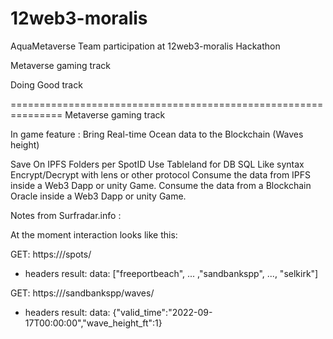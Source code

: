 # 12web3-moralis

AquaMetaverse Team participation at 12web3-moralis Hackathon

Metaverse gaming track 

Doing Good track 




===============================================================
Metaverse gaming track

In game feature : Bring Real-time Ocean data to the Blockchain (Waves height)

  Save On IPFS Folders per SpotID
  Use Tableland for DB SQL Like syntax
  Encrypt/Decrypt with lens or other protocol
  Consume the data from IPFS inside a Web3 Dapp or unity Game.
  Consume the data from a Blockchain Oracle inside a Web3 Dapp or unity Game.


Notes from Surfradar.info :

At the moment interaction looks like this:

GET: https://<RapidAPI>/spots/
 + headers
result:
data: ["freeportbeach", ... ,"sandbankspp", ..., "selkirk"]

GET: https://<RapidAPI>/sandbankspp/waves/
 + headers
result:
data: {"valid_time":"2022-09-17T00:00:00","wave_height_ft":1} 

